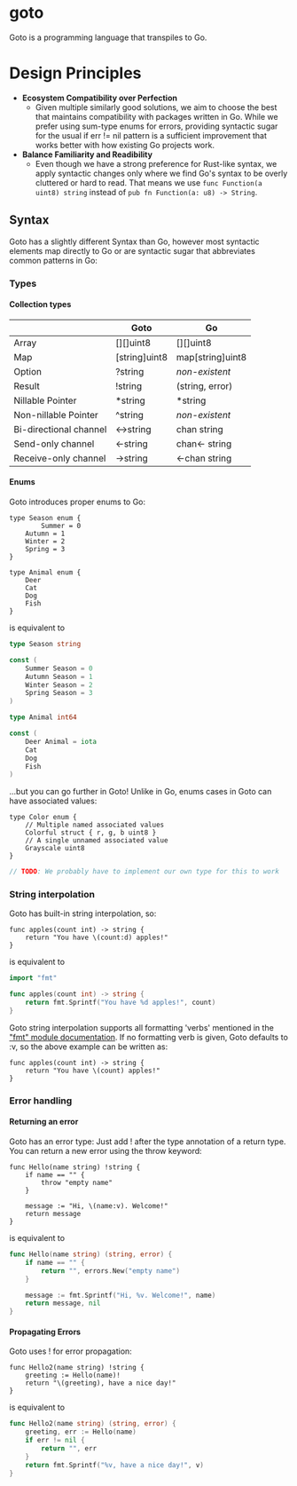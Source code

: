 # goto
Goto is a programming language that transpiles to Go.

# Design Principles
- **Ecosystem Compatibility over Perfection**
  - Given multiple similarly good solutions, we aim to choose the best that maintains compatibility with packages written in Go. While we prefer using sum-type enums for errors, providing syntactic sugar for the usual if err != nil pattern is a sufficient improvement that works better with how existing Go projects work.
- **Balance Familiarity and Readibility**
  - Even though we have a strong preference for Rust-like syntax, we apply syntactic changes only where we find Go's syntax to be overly cluttered or hard to read. That means we use `func Function(a uint8) string` instead of `pub fn Function(a: u8) -> String`.

## Syntax
Goto has a slightly different Syntax than Go, however most syntactic elements map directly to Go or are syntactic sugar that abbreviates common patterns in Go:

### Types
#### Collection types
|        		 | Goto			| Go
|------------------------|----------------------|----------
| Array  		 | [][]uint8		| [][]uint8
| Map    		 | [string]uint8	| map[string]uint8
| Option 		 | ?string		| *non-existent*
| Result    		 | !string		| (string, error)
| Nillable Pointer	 | *string		| *string
| Non-nillable Pointer	 | ^string		| *non-existent*
| Bi-directional channel | <->string		| chan string
| Send-only channel	 | <-string		| chan<- string
| Receive-only channel	 | ->string		| <-chan string

#### Enums
Goto introduces proper enums to Go:

```goto
type Season enum {
        Summer = 0
	Autumn = 1
	Winter = 2
  	Spring = 3
}

type Animal enum {
	Deer
	Cat
	Dog
	Fish
}
```

is equivalent to

```go
type Season string

const (
	Summer Season = 0
	Autumn Season = 1
	Winter Season = 2
	Spring Season = 3
)

type Animal int64

const (
	Deer Animal = iota
	Cat
	Dog
	Fish
)
```

...but you can go further in Goto! Unlike in Go, enums cases in Goto can have associated values:

```goto
type Color enum {
	// Multiple named associated values
	Colorful struct { r, g, b uint8 }
	// A single unnamed associated value
	Grayscale uint8
}
```

```go
// TODO: We probably have to implement our own type for this to work
```
### String interpolation
Goto has built-in string interpolation, so:
```goto
func apples(count int) -> string {
	return "You have \(count:d) apples!"
}
```

is equivalent to

```go
import "fmt"

func apples(count int) -> string {
	return fmt.Sprintf("You have %d apples!", count)
}
```

Goto string interpolation supports all formatting 'verbs' mentioned in the ["fmt" module documentation](https://pkg.go.dev/fmt).
If no formatting verb is given, Goto defaults to :v, so the above example can be written as:

```goto
func apples(count int) -> string {
	return "You have \(count) apples!"
}
```

### Error handling
#### Returning an error
Goto has an error type: Just add ! after the type annotation of a return type.
You can return a new error using the throw keyword:
```goto
func Hello(name string) !string {
	if name == "" {
		throw "empty name"
	}

	message := "Hi, \(name:v). Welcome!"
	return message
}
```

is equivalent to

```go
func Hello(name string) (string, error) {
	if name == "" {
		return "", errors.New("empty name")
	}

	message := fmt.Sprintf("Hi, %v. Welcome!", name)
	return message, nil
}
```

#### Propagating Errors
Goto uses ! for error propagation:
```goto
func Hello2(name string) !string {
	greeting := Hello(name)!
	return "\(greeting), have a nice day!"
}
```

is equivalent to

```go
func Hello2(name string) (string, error) {
	greeting, err := Hello(name)
	if err != nil {
		return "", err
	}
	return fmt.Sprintf("%v, have a nice day!", v)
}
```
